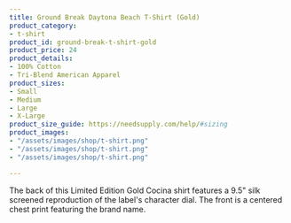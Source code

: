 ```yaml
---
title: Ground Break Daytona Beach T-Shirt (Gold)
product_category:
- t-shirt
product_id: ground-break-t-shirt-gold
product_price: 24
product_details:
- 100% Cotton
- Tri-Blend American Apparel
product_sizes:
- Small
- Medium
- Large
- X-Large
product_size_guide: https://needsupply.com/help/#sizing
product_images:
- "/assets/images/shop/t-shirt.png"
- "/assets/images/shop/t-shirt.png"
- "/assets/images/shop/t-shirt.png"

---
```

The back of this Limited Edition Gold Cocina shirt features a 9.5" silk screened reproduction of the label's character dial. The front is a centered chest print featuring the brand name.
